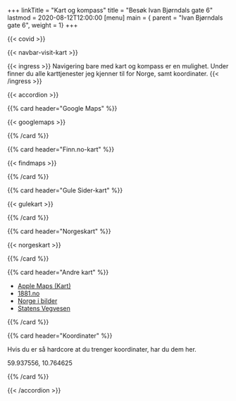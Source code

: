 +++
linkTitle = "Kart og kompass"
title = "Besøk Ivan Bjørndals gate 6"
lastmod = 2020-08-12T12:00:00
[menu]
main = { parent = "Ivan Bjørndals gate 6", weight = 1}
+++

{{< covid >}}

{{< navbar-visit-kart >}}

{{< ingress >}}
Navigering bare med kart og kompass er en mulighet. Under finner du alle karttjenester jeg
kjenner til for Norge, samt koordinater.
{{< /ingress >}}

{{< accordion >}}

{{% card header="Google Maps" %}}

{{< googlemaps >}}

{{% /card %}}

{{% card header="Finn.no-kart" %}}

{{< findmaps >}}

{{% /card %}}

{{% card header="Gule Sider-kart" %}}

{{< gulekart >}}

{{% /card %}}

{{% card header="Norgeskart" %}}

{{< norgeskart >}}

{{% /card %}}

{{% card header="Andre kart" %}}

- [Apple Maps (Kart)](https://maps.apple.com/?address=Ivan%20Bj%C3%B8rndals%20Gate%206,%200472%20Oslo,%20Norge&ll=59.937556,10.764625&q=Avmerket%20posisjon&_ext=EiYpvV6rP273TUAxtQ540OuCJUA5OzTRm5T4TUBBm6nwQRqMJUBQBA==)
- [1881.no](https://kart.1881.no/?lat=59.9375397&lon=10.7646633&z=17&v=0&r=F1410926|&o=&layer=)
- [Norge i bilder](https://norgeibilder.no/?x=263425&y=6652028&level=14&utm=33&projects=&layers=&plannedOmlop=0&plannedGeovekst=0)
- [Statens Vegvesen](https://www.vegvesen.no/trafikkbeta?lat=59.93754&long=10.76466&zoom=15&listView=false)

{{% /card %}}

{{% card header="Koordinater" %}}

Hvis du er så hardcore at du trenger koordinater, har du dem her.

59.937556, 10.764625

{{% /card %}}

{{< /accordion >}}
